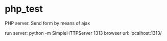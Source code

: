 php_test
========

PHP server. Send form by means of ajax

run server: python -m SimpleHTTPServer 1313
browser url: localhost:1313/

